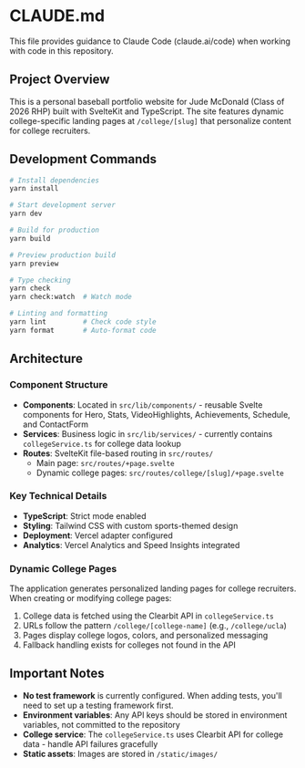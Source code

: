 # CLAUDE.md

This file provides guidance to Claude Code (claude.ai/code) when working with code in this repository.

## Project Overview

This is a personal baseball portfolio website for Jude McDonald (Class of 2026 RHP) built with SvelteKit and TypeScript. The site features dynamic college-specific landing pages at `/college/[slug]` that personalize content for college recruiters.

## Development Commands

```bash
# Install dependencies
yarn install

# Start development server
yarn dev

# Build for production
yarn build

# Preview production build
yarn preview

# Type checking
yarn check
yarn check:watch  # Watch mode

# Linting and formatting
yarn lint         # Check code style
yarn format       # Auto-format code
```

## Architecture

### Component Structure
- **Components**: Located in `src/lib/components/` - reusable Svelte components for Hero, Stats, VideoHighlights, Achievements, Schedule, and ContactForm
- **Services**: Business logic in `src/lib/services/` - currently contains `collegeService.ts` for college data lookup
- **Routes**: SvelteKit file-based routing in `src/routes/`
  - Main page: `src/routes/+page.svelte`
  - Dynamic college pages: `src/routes/college/[slug]/+page.svelte`

### Key Technical Details
- **TypeScript**: Strict mode enabled
- **Styling**: Tailwind CSS with custom sports-themed design
- **Deployment**: Vercel adapter configured
- **Analytics**: Vercel Analytics and Speed Insights integrated

### Dynamic College Pages
The application generates personalized landing pages for college recruiters. When creating or modifying college pages:
1. College data is fetched using the Clearbit API in `collegeService.ts`
2. URLs follow the pattern `/college/[college-name]` (e.g., `/college/ucla`)
3. Pages display college logos, colors, and personalized messaging
4. Fallback handling exists for colleges not found in the API

## Important Notes

- **No test framework** is currently configured. When adding tests, you'll need to set up a testing framework first.
- **Environment variables**: Any API keys should be stored in environment variables, not committed to the repository
- **College service**: The `collegeService.ts` uses Clearbit API for college data - handle API failures gracefully
- **Static assets**: Images are stored in `/static/images/`